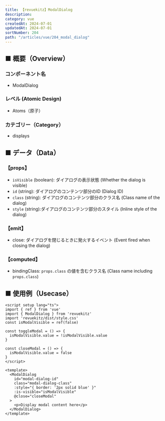 ```yaml
---
title: 【revuekitz】ModalDialog
description:
category: vue
createdAt: 2024-07-01
updatedAt: 2024-07-01
sortNumber: 204
path: "/articles/vue/204_modal_dialog"
---
```


<nuxt-content-wrapper>

## ■ 概要（Overview）
### コンポーネント名
- ModalDialog
  
### レベル (Atomic Design)
-  Atoms（原子）

### カテゴリー（Category）
- displays

## ■ データ（Data）

### 【props】
- `isVisible` (boolean): ダイアログの表示状態 (Whether the dialog is visible)
- `id` (string): ダイアログのコンテンツ部分のID (Dialog ID)
- `class` (string): ダイアログのコンテンツ部分のクラス名 (Class name of the dialog)
- `style` (string):ダイアログのコンテンツ部分のスタイル (Inline style of the dialog)

### 【emit】
- close: ダイアログを閉じるときに発火するイベント (Event fired when closing the dialog)

### 【computed】
- bindingClass: `props.class` の値を含むクラス名 (Class name including `props.class`)

## ■ 使用例（Usecase）

```vue
<script setup lang="ts">
import { ref } from 'vue'
import { ModalDialog } from 'revuekitz'
import 'revuekitz/dist/style.css' 
const isModalVisible = ref(false)

const toggleModal = () => {
  isModalVisible.value = !isModalVisible.value
}

const closeModal = () => {
  isModalVisible.value = false
}
</script>

<template>
  <ModalDialog
    id="modal-dialog-id"
    class="modal-dialog-class"
    :style="{ border: '2px solid blue' }"
    :is-visible="isModalVisible" 
    @close="closeModal"
  >
    <p>Display modal content here</p>
  </ModalDialog>
</template>

```

</nuxt-content-wrapper>